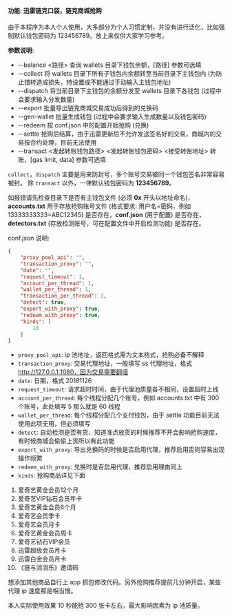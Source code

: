 #### 功能: 迅雷链克口袋，链克商城抢购

由于本程序为本人个人使用，大多部分为个人习惯定制，并没有进行泛化，比如强制默认钱包密码为 123456789。放上来仅供大家学习参考。

**参数说明:**

- --balance <路径> 查询 wallets 目录下钱包余额，[路径] 参数可选填
- --collect 将 wallets 目录下所有子钱包内余额转至当前目录下主钱包内 (为防止错转造成损失，特设置成不能通过手动输入主钱包地址)
- --dispatch 将当前目录下主钱包的余额分发至 wallets 目录下各钱包 (过程中会要求输入分发数量)
- --export 批量导出链克商城交易成功后得到的兑换码
- --gen-wallet 批量生成钱包 (过程中会要求输入生成数量以及钱包密码)
- --redeem 按 conf.json 中的配置开始抢购 (兑换)
- --settle 抢购后结算，由于迅雷更新后不允许发送签名好的交易，商城内的交易按合约处理，目前无法使用
- --transact <发起转账钱包路径> <发起转账钱包密码> <接受转账地址> <gas limit> <data> 转账，[gas limit, data] 参数可选填

`collect`，`dispatch` 主要是用来防封号，多个账号交易被同一个钱包签名非常容易被封。
除 `transact` 以外，一律默认钱包密码为 **123456789**。

如报错请先检查目录下是否有主钱包文件 (必须 **0x** 开头以地址命名)，**accounts.txt** 用于存放抢购账号文件 (格式要求: 用户名=密码，例如 13333333333=ABC12345) 是否存在，**conf.json** (用于配置) 是否存在，**detectors.txt** (存放检测账号，可在配置文件中开启检测功能) 是否存在。

conf.json 说明:

```json
{
    "proxy_pool_api": "",
    "transaction_proxy": "",
    "date": "",
    "request_timeout": 1,
    "account_per_thread": 1,
    "wallet_per_thread": 1,
    "transaction_per_thread": 1,
    "detect": true,
    "export_with_proxy": true,
    "redeem_with_proxy": true,
    "kinds": [
        10
    ]
}
```

- `proxy_pool_api`: ip 池地址，返回格式需为文本格式，抢购必备不解释
- `transaction_proxy`: 交易代理地址，一般填写 ss 代理地址，格式 http://127.0.0.1:1080，因为交易需要翻墙
- `date`: 日期，格式 20181126
- `request_timeout`: 请求超时时间，由于代理池质量各不相同，设置超时上线
- `account_per_thread`: 每个线程分配几个账号，例如 accounts.txt 中有 300 个账号，此处填写 5 那么就是 60 线程
- `wallet_per_thread`: 每个线程分配几个支付钱包，由于 settle 功能目前无法使用此项无用，但必须填写
- `detect`: 自动检测是否有货，知道准点放货的时候推荐不开会影响抢购速度，有时候商城会偷偷上货所以有此功能
- `export_with_proxy`: 导出兑换码的时候是否启用代理，推荐启用否则容易出现操作频繁
- `redeem_with_proxy`: 兑换时是否启用代理，推荐启用理由同上
- `kinds`: 抢购商品详见下面

 1. 爱奇艺黄金会员12个月
 2. 爱奇艺VIP钻石会员年卡
 3. 爱奇艺黄金会员6个月
 4. 爱奇艺会员季卡
 5. 爱奇艺会员月卡
 6. 爱奇艺黄金会员周卡
 7. 爱奇艺钻石VIP会员
 8. 迅雷超级会员月卡
 9. 迅雷白金会员月卡
 10. 《链与消消乐》邀请码
 
 想添加其他商品自行上 app 抓包修改代码。另外抢购推荐提前几分钟开启，某些代理 ip 速度那是相当慢。
 
 本人实际使用效果 10 秒能抢 300 张卡左右，最大影响因素为 ip 池质量。